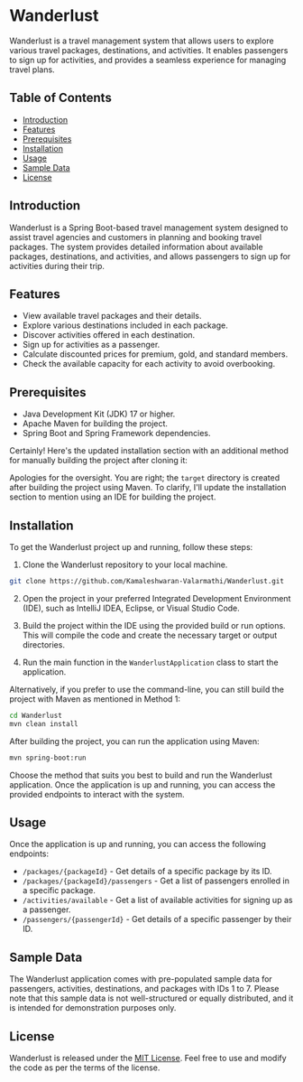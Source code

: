 # Wanderlust

Wanderlust is a travel management system that allows users to explore various travel packages, destinations, and activities. It enables passengers to sign up for activities, and provides a seamless experience for managing travel plans.

## Table of Contents

- [Introduction](#introduction)
- [Features](#features)
- [Prerequisites](#prerequisites)
- [Installation](#installation)
- [Usage](#usage)
- [Sample Data](#sample-data)
- [License](#license)

## Introduction

Wanderlust is a Spring Boot-based travel management system designed to assist travel agencies and customers in planning and booking travel packages. The system provides detailed information about available packages, destinations, and activities, and allows passengers to sign up for activities during their trip.

## Features

- View available travel packages and their details.
- Explore various destinations included in each package.
- Discover activities offered in each destination.
- Sign up for activities as a passenger.
- Calculate discounted prices for premium, gold, and standard members.
- Check the available capacity for each activity to avoid overbooking.

## Prerequisites

- Java Development Kit (JDK) 17 or higher.
- Apache Maven for building the project.
- Spring Boot and Spring Framework dependencies.

Certainly! Here's the updated installation section with an additional method for manually building the project after cloning it:

Apologies for the oversight. You are right; the `target` directory is created after building the project using Maven. To clarify, I'll update the installation section to mention using an IDE for building the project.

## Installation

To get the Wanderlust project up and running, follow these steps:

1. Clone the Wanderlust repository to your local machine.

```bash
git clone https://github.com/Kamaleshwaran-Valarmathi/Wanderlust.git
```

2. Open the project in your preferred Integrated Development Environment (IDE), such as IntelliJ IDEA, Eclipse, or Visual Studio Code.

3. Build the project within the IDE using the provided build or run options. This will compile the code and create the necessary target or output directories.

4. Run the main function in the `WanderlustApplication` class to start the application.

Alternatively, if you prefer to use the command-line, you can still build the project with Maven as mentioned in Method 1:

```bash
cd Wanderlust
mvn clean install
```

After building the project, you can run the application using Maven:

```bash
mvn spring-boot:run
```

Choose the method that suits you best to build and run the Wanderlust application. Once the application is up and running, you can access the provided endpoints to interact with the system.

## Usage

Once the application is up and running, you can access the following endpoints:

- `/packages/{packageId}` - Get details of a specific package by its ID.
- `/packages/{packageId}/passengers` - Get a list of passengers enrolled in a specific package.
- `/activities/available` - Get a list of available activities for signing up as a passenger.
- `/passengers/{passengerId}` - Get details of a specific passenger by their ID.

## Sample Data

The Wanderlust application comes with pre-populated sample data for passengers, activities, destinations, and packages with IDs 1 to 7. Please note that this sample data is not well-structured or equally distributed, and it is intended for demonstration purposes only.

## License

Wanderlust is released under the [MIT License](https://opensource.org/licenses/MIT). Feel free to use and modify the code as per the terms of the license.
